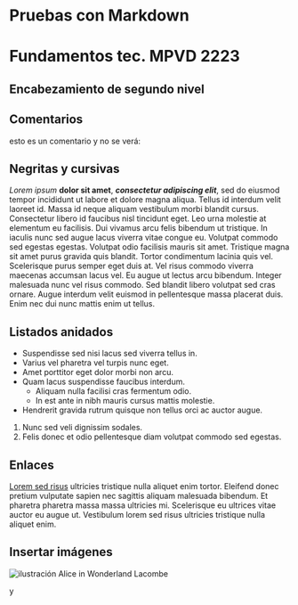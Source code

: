 # Pruebas con Markdown

# Fundamentos tec. MPVD 2223
## Encabezamiento de segundo nivel 

## Comentarios 

esto es un comentario y no se verá: 

<!--
    ¿Hola qué tal?
     --->

## Negritas y cursivas
*Lorem ipsum* **dolor sit amet**, ***consectetur adipiscing elit***, sed do eiusmod tempor incididunt ut labore et dolore magna aliqua. Tellus id interdum velit laoreet id. Massa id neque aliquam vestibulum morbi blandit cursus. Consectetur libero id faucibus nisl tincidunt eget. Leo urna molestie at elementum eu facilisis. Dui vivamus arcu felis bibendum ut tristique. In iaculis nunc sed augue lacus viverra vitae congue eu. Volutpat commodo sed egestas egestas. Volutpat odio facilisis mauris sit amet. Tristique magna sit amet purus gravida quis blandit. Tortor condimentum lacinia quis vel. Scelerisque purus semper eget duis at. Vel risus commodo viverra maecenas accumsan lacus vel. Eu augue ut lectus arcu bibendum. Integer malesuada nunc vel risus commodo. Sed blandit libero volutpat sed cras ornare. Augue interdum velit euismod in pellentesque massa placerat duis. Enim nec dui nunc mattis enim ut tellus.

## Listados anidados
- Suspendisse sed nisi lacus sed viverra tellus in.
- Varius vel pharetra vel turpis nunc eget.
- Amet porttitor eget dolor morbi non arcu.
- Quam lacus suspendisse faucibus interdum.
  - Aliquam nulla facilisi cras fermentum odio.
  - In est ante in nibh mauris cursus mattis molestie.
-  Hendrerit gravida rutrum quisque non tellus orci ac auctor augue.
  1.  Nunc sed veli dignissim sodales.
  2.  Felis donec et odio pellentesque diam volutpat commodo sed egestas.
## Enlaces
[Lorem sed risus](https://mpvd.es) ultricies tristique nulla aliquet enim tortor. Eleifend donec pretium vulputate sapien nec sagittis aliquam malesuada bibendum. Et pharetra pharetra massa massa ultricies mi. Scelerisque eu ultrices vitae auctor eu augue ut. Vestibulum lorem sed risus ultricies tristique nulla aliquet enim.

## Insertar imágenes 
![ilustración Alice in Wonderland Lacombe](https://i.pinimg.com/originals/07/f1/f6/07f1f65b629901dede88fbb617333416.jpg)


y
